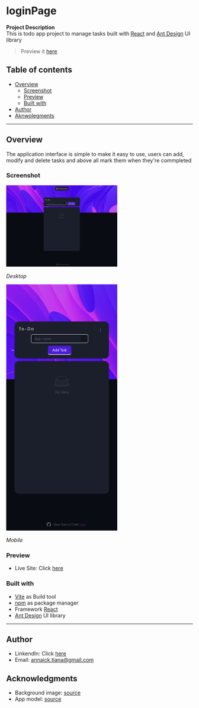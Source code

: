 # loginPage 
**Project Description**   
This is todo app project to manage tasks built with [React](https://reactjs.org/) and [Ant Design](https://ant.design) UI library
  
>  Preview it [here](https://Annaick.github.io/toDo)
  
## Table of contents 
- [Overview](#overview)
    - [Screenshot](#screenshot)
    - [Preview](#preview)
    - [Built with](#built-with)
- [Author](#author)
- [Aknwolegments](#acknowledgments)
----  
## Overview  
The application interface is simple to make it easy to use, users can add, modify and delete tasks and above all mark them when they're commpleted
### Screenshot
<img src='public/desktop-pic.png' alt='desktop' width='300px' />

*Desktop*  


<img src='public/mobil-pic.png' alt='desktop' width='300px' />

*Mobile* 

### Preview
- Live Site: Click [here](https://Annaick.github.io/toDo)  

###  Built with
- [Vite](https://vitejs.dev) as Build tool
- [npm](https://npmjs.com) as package manager
- Framework [React](https://reacjs.org)
- [Ant Design](https://ant.design) UI library
----
## Author
- LinkendIn: Click [here](https://www.linkedin.com/in/tiana-anna%C3%AFck-b21914285?utm_source=share&utm_campaign=share_via&utm_content=profile&utm_medium=android_app
)
- Email: annaick.tiana@gmail.com

## Acknowledgments
- Background image: [source](https://www.vecteezy.com/photo/21171659-colorful-abstract-wallpaper-modern-background-ai-generated)
- App model: [source](https://dev.to/hariramjp777/todo-app-using-html-css-and-js-local-storage-design-html-and-css-1m0j)

